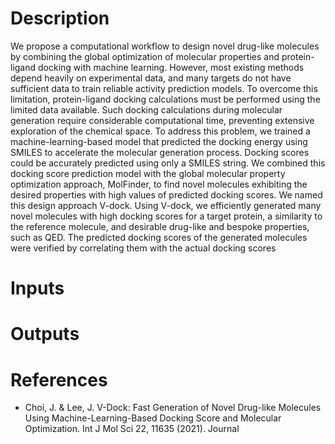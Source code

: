 # Description 

We propose a computational workflow to design novel drug-like molecules by combining the global optimization of molecular properties and protein-ligand docking with machine learning. However, most existing methods depend heavily on experimental data, and many targets do not have sufficient data to train reliable activity prediction models. To overcome this limitation, protein-ligand docking calculations must be performed using the limited data available. Such docking calculations during molecular generation require considerable computational time, preventing extensive exploration of the chemical space. To address this problem, we trained a machine-learning-based model that predicted the docking energy using SMILES to accelerate the molecular generation process. Docking scores could be accurately predicted using only a SMILES string. We combined this docking score prediction model with the global molecular property optimization approach, MolFinder, to find novel molecules exhibiting the desired properties with high values of predicted docking scores. We named this design approach V-dock. Using V-dock, we efficiently generated many novel molecules with high docking scores for a target protein, a similarity to the reference molecule, and desirable drug-like and bespoke properties, such as QED. The predicted docking scores of the generated molecules were verified by correlating them with the actual docking scores

# Inputs

# Outputs


# References

* Choi, J. & Lee, J. V-Dock: Fast Generation of Novel Drug-like Molecules Using Machine-Learning-Based Docking Score and Molecular Optimization. Int J Mol Sci 22, 11635 (2021). Journal

